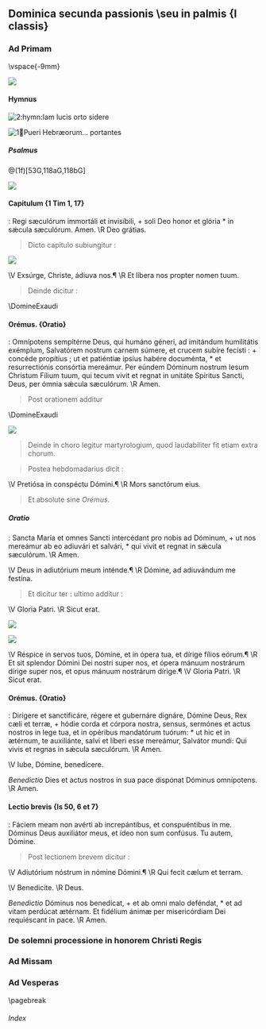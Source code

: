 ## Dominica secunda passionis \\seu in palmis <Dominica II Passionis> {I classis}

### Ad Primam

\vspace{-9mm}

![](Deus_in_adiutorium)

#### Hymnus

![2:hymn:Iam lucis orto sidere](Iam_lucis)

![1:ant:Pueri Hebræorum… portantes](Pueri_Hebraeorum_portantes)

##### Psalmus

@(1f)[53G,118aG,118bG]

![](Pueri_Hebraeorum_portantes.ant)

#### Capitulum {1 Tim 1, 17}

: Regi sæculórum immortáli et invisíbili, +
soli Deo honor et glória \* in sǽcula sæculórum. Amen.
\R Deo grátias.

> Dicto capitulo subiungitur :

![](Christe_fili_Dei)

\V Exsúrge, Christe, ádiuva nos.¶
\R Et líbera nos propter nomen tuum.

> Deinde dicitur :

\DomineExaudi

#### Orémus. {Oratio}

: Omnípotens sempitérne Deus, qui humáno géneri,
ad imitándum humilitátis exémplum, Salvatórem nostrum carnem súmere,
et crucem subíre fecísti : + concéde propítius ; ut et patiéntiæ ipsíus habére documénta, \*
et resurrectiónis consórtia mereámur.
Per eúndem Dóminum nostrum Iesum Christum Fílium tuum,
qui tecum vivit et regnat in unitáte Spíritus Sancti, Deus, per ómnia sǽcula sæculórum.
\R Amen.

> Post orationem additur

\DomineExaudi

![](benedicamus_domino.simplex)

> Deinde in choro legitur martyrologium,
> quod laudabiliter fit etiam extra chorum.

> Postea hebdomadarius dicit :

\V Pretiósa in conspéctu Dómini.¶
\R Mors sanctórum eius.

> Et absolute sine _Orémus_.

##### Oratio

: Sancta María et omnes Sancti intercédant pro nobis ad Dóminum, +
ut nos mereámur ab eo adiuvári et salvári, \*
qui vivit et regnat in sǽcula sæculórum. \R Amen.

\V Deus in adiutórium meum inténde.¶
\R Dómine, ad adiuvándum me festína.

> Et dicitur ter : ultimo additur :

\V Gloria Patri. \R Sicut erat.

![](kyrie_eleison)

![](pater_noster_secreto)

\V Réspice in servos tuos, Dómine, et in ópera tua, et dírige fílios eórum.¶
\R Et sit splendor Dómini Dei nostri super nos, et ópera mánuum nostrárum dírige super nos,
et opus mánuum nostrárum dírige.¶
\V Gloria Patri. \R Sicut erat.

#### Orémus. {Oratio}

: Dirígere et sanctificáre, régere et gubernáre dignáre, Dómine Deus, Rex cæli et terræ, +
hódie corda et córpora nostra, sensus, sermónes et actus nostros
in lege tua, et in opéribus mandatórum tuórum: \*
ut hic et in ætérnum, te auxiliánte, salvi et líberi esse mereámur,
Salvátor mundi: Qui vivis et regnas in sǽcula sæculórum. \R Amen.

\V Iube, Dómine, benedícere.

_Benedictio_ Dies et actus nostros in sua pace dispónat Dóminus omnípotens. \R Amen.

#### Lectio brevis {Is 50, 6 et 7}

: Fáciem meam non avérti ab increpántibus, et conspuéntibus in me.
Dóminus Deus auxiliátor meus, et ídeo non sum confúsus. Tu autem, Dómine.

> Post lectionem brevem dicitur :

\V Adiutórium nóstrum in nómine Dómini.¶
\R Qui fecit cælum et terram.

\V Benedicite. \R Deus.

_Benedictio_ Dóminus nos benedícat, + et ab omni malo deféndat, \*
et ad vitam perdúcat ætérnam.
Et fidélium ánimæ per misericórdiam Dei requiéscant in pace. \R Amen.

### De solemni processione in honorem Christi Regis <Ad processionem>

### Ad Missam

### Ad Vesperas

\pagebreak

###### Index

<psalms-index />

<grego-index />

<table-of-contents />

